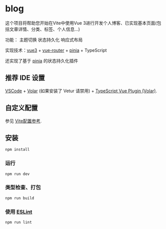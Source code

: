 # blog

这个项目将帮助您开始在Vite中使用Vue 3进行开发个人博客、已实现基本页面(包括文章详情、分类、标签、个人信息...)

功能：
主题切换 状态持久化 响应式布局

实现技术：[vue3](https://cn.vuejs.org/) + [vue-router](https://router.vuejs.org/) + [pinia](https://pinia.vuejs.org/zh/) + TypeScript

还实现了基于 [pinia](https://pinia.vuejs.org/zh/) 的状态持久化插件

## 推荐 IDE 设置

[VSCode](https://code.visualstudio.com/) + [Volar](https://marketplace.visualstudio.com/items?itemName=Vue.volar) (如果安装了 Vetur 请禁用) + [TypeScript Vue Plugin (Volar)](https://marketplace.visualstudio.com/items?itemName=Vue.vscode-typescript-vue-plugin).


## 自定义配置

参见 [Vite配置参考](https://vitejs.dev/config/).

## 安装

```sh
npm install
```

### 运行

```sh
npm run dev
```

### 类型检查、打包

```sh
npm run build
```

### 使用 [ESLint](https://eslint.org/)

```sh
npm run lint
```
